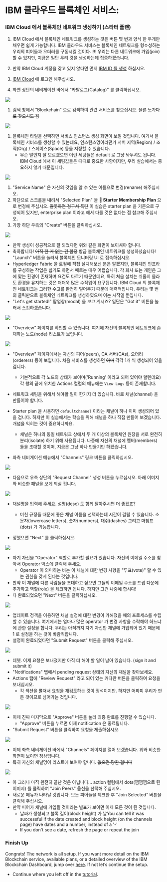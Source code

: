 # IBM 클라우드 블록체인 서비스:

### IBM Cloud 에서 블록체인 네트워크 생성하기 (스타터 플랜)
1. IBM Cloud 에서 블록체인 네트워크를 생성하는 것은 버튼 몇 번과 양식 한 두개만 채우면 쉽게 가능합니다.
IBM 클라우드 서비스는 블록체인 네트워크를 형ㅇ성하는 우리의 피어들과 오더러를 구동시킬 것이다.
또 우리는 다른 네트워크에 가입(join) 할 수 있지만, 지금은 일단 우리 것을 생성하는데 집중하겠습니다.

1. 만약 IBM Cloud 계정을 갖고 있지 않다면 먼저 [IBM ID 를 생성](https://console.ng.bluemix.net/registration/) 하십시오.
2. [IBM Cloud](https://console.ng.bluemix.net) 에 로그인 해주십시오.
3. 화면 상단의 네비게이션 바에서 "카탈로그(Catalog)" 를 클릭하십시오.

![](/doc_images/bluemix_ibc1.png)

1. 검색 창에서 "Blockchain" 으로 검색하여 관련 서비스를 찾으십시오. ~~물론 노가다로 찾으셔도 됨~~

![](/doc_images/bluemix_ibc2.png)

1. 블록체인 타일을 선택하면 서비스 인스턴스 생성 화면이 보일 것입니다. 여기서 블록체인 서비스를 생성할 수 있는데요, 인스턴스명이라던가 서버 지역(Region) / 조직(Org) / 스페이스(Space) 등을 지정할 수 있습니다.
    - 무슨 말인지 잘 모르겠으면 이런 세팅들은 default 로 그냥 놔두셔도 됩니다. IBM Cloud 에서 이 세팅값들은 때때로 중요한 사항이지만, 우리 실습에서는 중요하지 않기 때문입니다.
    
![](/doc_images/bluemix_ibc3.png)

1. "Service Name" 은 자신의 것임을 알 수 있는 이름으로 변경(rename) 해주십시오.
2. 하단으로 스크롤을 내려서 "Selected Plan" 을 **:lollipop: Starter Membership Plan** 으로 변경해 주십시오. ~~잘못하면 청구서 폭탄~~
이 실습은 starter plan 을 기준으로 구성되어 있지만, enterprise plan 이라고 해서 다를 것은 없다는 점 참고해 주십시오.
3. 가장 하단 우측의 "Create" 버튼을 클릭하십시오.

![](/doc_images/bluemix_ibc4.png)

- 만약 생성이 성공적으로 잘 되었다면 위와 같은 화면이 보이셔야 합니다.
- 축하합니다! ~~아직 한 게 없는 건 함정~~ 방금 블록체인 네트워크를 생성하셨습니다! "Launch" 버튼을 눌러서 블록체인 모니터링 UI 로 접속하십시오.
- Hyperledger Fabric 을 로컬에 직접 설치해보신 분은 알겠지만, 블록체인 인프라를 구성하는 작업은 쉽기도 하면서 때로는 매우 어렵습니다. 각 회사 또는 개인은 그에 맞는 환경이 존재하며 요건도 다르기 때문인데요, 특히 처음 설치는 쉬울지 몰라도 환경을 유지하는 것은 더더욱 많은 수작업이 요구됩니다. IBM Cloud 의 블록체인 네트워크는 그러한 수고를 완전히 덜어주기 때문에 매력적입니다. 우리는 몇 번의 클릭만으로 블록체인 네트워크를 생성하였으며 이는 시작일 뿐입니다.
- "Let's get started!" 팝업창(modal) 을 보고 계시죠? 일단은 "Got it" 버튼을 눌러서 스킵하겠습니다.

![](/doc_images/bluemix_ibc5.png)

- "Overview" 페이지를 확인할 수 있습니다. 여기에 자신의 블록체인 네트워크에 존재하는 노드(node) 리스트가 보입니다.

![](/doc_images/bluemix_ibc6.png)

- "Overview" 페이지에서는 자신의 피어(peers), CA 서버(CAs), 오더러(orderers) 등이 보입니다. 처음 서비스를 생성하면 ~~아마~~ 각각 1개 씩 생성되어 있을 겁니다.
	- 기본적으로 각 노드의 상태가 보이며('Running' 이라고 되어 있어야 할텐데요) 각 행의 끝에 위치한 Actions 컬럼의 메뉴에는 `View Logs` 등이 존재합니다.
	
- 네트워크 세팅을 위해서 해야할 일이 한가지 더 있습니다. 바로 채널(channel) 을 만들어야 합니다.
- Starter plan 을 사용하면 `defaultchannel` 이라는 채널이 하나 이미 생성되어 있을 겁니다. 하지만 이 실습에서는 학습을 위해 채널을 하나 직접 만들어 보겠습니다. 개념을 익히는 것이 중요하니까요.
    - 채널은 하나의 동일 네트워크 상에서 두 개 이상의 블록체인 원장을 서로 완전히 분리(isolate) 하기 위해 사용됩니다. 나중에 자신의 채널에 멤버(members) 들을 초대할 것이며, 지금은 그냥 하나 만들기만 하겠습니다.
- 좌측 네비게이션 메뉴에서 "Channels" 링크 버튼을 클릭하십시오.

![](/doc_images/bluemix_ibc7.png)

- 다음으로 우측 상단의 "Request Channel" 생성 버튼을 누르십시오. 아래 이미지와 비슷한 패널을 보게 되실 겁니다.

![](/doc_images/bluemix_ibc8.png)

- 채널명을 입력해 주세요. 설명(desc) 도 함께 달아주시면 더 좋겠죠?
    - 미친 규정들 때문에 좋은 채널 이름을 선택하는데 시간이 걸릴 수 있습니다. 소문자(lowercase letters), 숫자(numbers), 대쉬(dashes) 그리고 마침표(dots) 가 가능합니다.

- 정했으면 "Next" 를 클릭하십시오.


![](/doc_images/bluemix_ibc9.png)

- 자기 자신을 "Operator" 역할로 추가할 필요가 있습니다. 자신의 이메일 주소를 찾아서 Operator 박스에 클릭해 주세요.
	- Operator 이 의미하는 바는 이 채널에 대한 변경 사항을 "투표(vote)" 할 수 있는 권한을 갖게 된다는 것입니다.
- 만약 이 채널에 다른 사람들을 초대하고 싶으면 그들의 이메일 주소를 드랍 다운에 추가하고 역할(role) 을 체크하면 됩니다. 하지만 그건 나중에 합시다!
- 다 완료되었으면 "Next" 버튼을 클릭하십시오.

![](/doc_images/bluemix_ibc10.png)

- 업데이트 정책을 이용하면 채널 설정에 대한 변경이 가해졌을 때의 프로세스를 수립할 수 있습니다. 여기에서는 얼마나 많은 operator 가 변경 사항을 수락해야 하느냐에 관한 설정을 합니다. 우리는 아직까지 자기 자신만 채널에 가입되어 있기 때문에 1 로 설정을 하는 것이 바람직합니다.
- 설정이 완료되었다면 "Submit Request" 버튼을 클릭해 주십시오.

![](/doc_images/bluemix_ibc11.png)

- 데헷. 이제 요청은 보내졌지만 아직 더 해야 할 일이 남아 있습니다. (sign it and submit it)
- "Notifications" 탭에서 pending request 상태의 자신의 채널을 찾아보세요.
- Actions 탭에 "Review Request" 라고 되어 있는 커다란 버튼을 클릭하여 요청을 보내십시오.
    - 각 색션을 펼쳐서 요청을 재검토하는 것이 정석이지만. 하지만 어짜피 우리가 만든 것이므로 넘어가는 것입니다.

![](/doc_images/bluemix_ibc12.png)

- 이제 진짜 마지막으로 "Approve" 버튼을 눌러 최종 완료를 진행할 수 있습니다.
	- "Approve" 버튼을 누르면 이제 notification 은 종료됩니다.
- "Submit Request" 버튼을 클릭하여 요청을 제출하십시오.

![](/doc_images/bluemix_ibc13.png)

- 이제 좌측 네비게이션 바에서 "Channels" 페이지를 열어 보겠습니다. 위와 비슷한 화면이 보이면 정상입니다.
- 특히 자신의 채널명이 리스트에 보여야 합니다. ~~없으면 망한 겁니다~~

![](/doc_images/bluemix_ibc14.png)

- 아 그러나 마직 완전히 끝난 것은 아닙니다... action 컬럼에서 dots(쩜쩜쩜으로 된 이미지) 를 클릭하여 "Join Peers" 옵션을 선택해 주십시오.
- 새로운 메뉴가 나타날 것입니다. 모든 피어들을 체크한 후 "Join Selected" 버튼을 클릭해 주십시오.
- 만약 피어가 채널에 가입될 것이라는 별표가 보이면 이제 모든 것이 된 것입니다.
	- 날짜가 생성되고 블록 길이(block height) 가 날You can tell it was successful if the date created and block height (on the channels page) have dates and a number, instead of a '-'
	- If you don't see a date, refresh the page or repeat the join

### Finish Up
Congrats! The network is all setup. If you want more detail on the IBM Blockchain service, available plans, or a detailed overview of the IBM Blockchain Dashboard, jump over [here](https://console.ng.bluemix.net/docs/services/blockchain/index.html?pos=2). If not let’s continue the setup.

- Continue where you left off in the [tutorial](../README.md#installchaincode).
